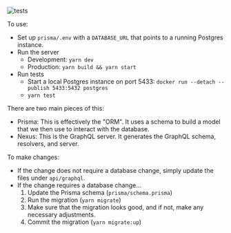 ![tests](https://github.com/AaronBuxbaum/opinion-modeling/workflows/tests/badge.svg?branch=master)

To use:
  * Set up `prisma/.env` with a `DATABASE_URL` that points to a running Postgres instance.
  * Run the server
    - Development: `yarn dev`
    - Production: `yarn build && yarn start`
  * Run tests
    - Start a local Postgres instance on port 5433: `docker run --detach --publish 5433:5432 postgres`
    - `yarn test`

There are two main pieces of this:
  * Prisma: This is effectively the "ORM". It uses a schema to build a model that we then use to interact with the database.
  * Nexus: This is the GraphQL server. It generates the GraphQL schema, resolvers, and server.

To make changes:
  * If the change does not require a database change, simply update the files under `api/graphql`.
  * If the change requires a database change...
    1. Update the Prisma schema (`prisma/schema.prisma`)
    2. Run the migration (`yarn migrate`)
    3. Make sure that the migration looks good, and if not, make any necessary adjustments.
    4. Commit the migration (`yarn migrate:up`)
